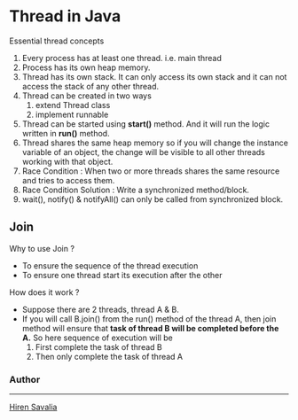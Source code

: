 
# Thread in Java
Essential thread concepts

1. Every process has at least one thread. i.e. main thread
2. Process has its own heap memory.
3. Thread has its own stack. It can only access its own stack and it can not access the stack of any other thread.
4. Thread can be created in two ways
    1. extend Thread class
    2. implement runnable
5. Thread can be started using **start()** method. And it will run the logic written in **run()** method.
6. Thread shares the same heap memory so if you will change the instance variable of an object, the change will be visible to all other threads working with that object.
7. Race Condition : When two or more threads shares the same resource and tries to access them.
8. Race Condition Solution : Write a synchronized method/block.
9. wait(), notify() & notifyAll() can only be called from synchronized block.
## Join
Why to use Join ?
- To ensure the sequence of the thread execution
- To ensure one thread start its execution after the other

How does it work ?
- Suppose there are 2 threads, thread A & B.
- If you will call B.join() from the run() method of the thread A, then join method will ensure that **task of thread B will be completed before the A.** So here sequence of execution will be
    1. First complete the task of thread B
    2. Then only complete the task of thread A

### Author
---

[Hiren Savalia](https://www.linkedin.com/in/hiren879/)
